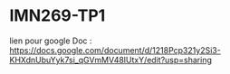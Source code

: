 # IMN269-TP1


lien pour google Doc : https://docs.google.com/document/d/1218Pcp321y2Si3-KHXdnUbuYyk7si_qGVmMV48lUtxY/edit?usp=sharing
